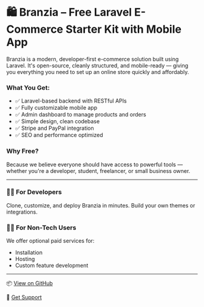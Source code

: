 # 🛍️ Branzia – Free Laravel E-Commerce Starter Kit with Mobile App

Branzia is a modern, developer-first e-commerce solution built using Laravel. It's open-source, cleanly structured, and mobile-ready — giving you everything you need to set up an online store quickly and affordably.


### What You Get:
- ✅ Laravel-based backend with RESTful APIs
- ✅ Fully customizable mobile app
- ✅ Admin dashboard to manage products and orders
- ✅ Simple design, clean codebase
- ✅ Stripe and PayPal integration
- ✅ SEO and performance optimized

### Why Free?
Because we believe everyone should have access to powerful tools — whether you're a developer, student, freelancer, or small business owner.

---

### 👨‍💻 For Developers
Clone, customize, and deploy Branzia in minutes. Build your own themes or integrations.

### 🧑‍🎨 For Non-Tech Users
We offer optional paid services for:
- Installation
- Hosting
- Custom feature development

---

📦 [View on GitHub](https://github.com/branzia/branzia.git)


💬 [Get Support](mailto:visvanathan.tech@gmail.com)

